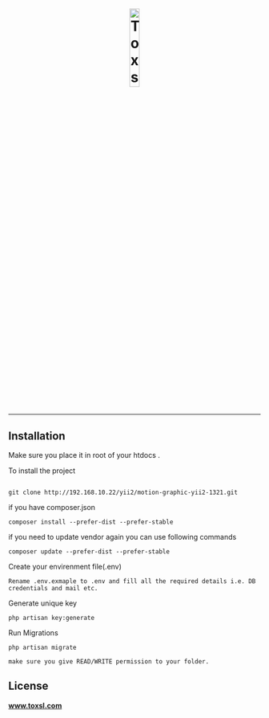 <h1 align="center">
    <a href="http://toxsl.com" title="toxsl" target="_blank">
        <img width = "20%" height = "20%" src="https://toxsl.com/themes/toxsl/img/toxsl_logo.png" alt="Toxsl Logo"/>
    </a>
    <hr>
</h1>


## Installation

Make sure you place it in root of your htdocs .

To install the project

```

git clone http://192.168.10.22/yii2/motion-graphic-yii2-1321.git

```
if you have composer.json

```
composer install --prefer-dist --prefer-stable
```

if you need to update vendor again you can use following commands 

```
composer update --prefer-dist --prefer-stable
```


Create your envirenment file(.env)
```
Rename .env.exmaple to .env and fill all the required details i.e. DB credentials and mail etc.
```


Generate unique key 

```
php artisan key:generate
```

Run Migrations 

```
php artisan migrate
```


```
make sure you give READ/WRITE permission to your folder.
```

## License

**www.toxsl.com** 